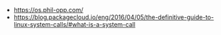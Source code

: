 * https://os.phil-opp.com/
* https://blog.packagecloud.io/eng/2016/04/05/the-definitive-guide-to-linux-system-calls/#what-is-a-system-call